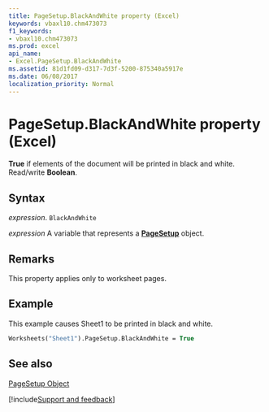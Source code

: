 ```yaml
---
title: PageSetup.BlackAndWhite property (Excel)
keywords: vbaxl10.chm473073
f1_keywords:
- vbaxl10.chm473073
ms.prod: excel
api_name:
- Excel.PageSetup.BlackAndWhite
ms.assetid: 81d1fd09-d317-7d3f-5200-875340a5917e
ms.date: 06/08/2017
localization_priority: Normal
---
```



# PageSetup.BlackAndWhite property (Excel)

 **True** if elements of the document will be printed in black and white. Read/write **Boolean**.


## Syntax

_expression_. `BlackAndWhite`

_expression_ A variable that represents a **[PageSetup](Excel.PageSetup.md)** object.


## Remarks

This property applies only to worksheet pages.


## Example

This example causes Sheet1 to be printed in black and white.


```vb
Worksheets("Sheet1").PageSetup.BlackAndWhite = True
```


## See also


[PageSetup Object](Excel.PageSetup.md)

[!include[Support and feedback](~/includes/feedback-boilerplate.md)]